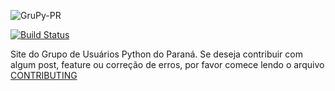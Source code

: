 ![GruPy-PR](https://avatars1.githubusercontent.com/u/13356579?v=3&s=200)

[![Build Status](https://travis-ci.org/GruPyPR/grupypr.github.io.svg?branch=src)](https://travis-ci.org/GruPyPR/grupypr.github.io)

Site do Grupo de Usuários Python do Paraná. Se deseja contribuir com algum post, feature ou correção de erros, por favor comece lendo o arquivo [CONTRIBUTING](#)
